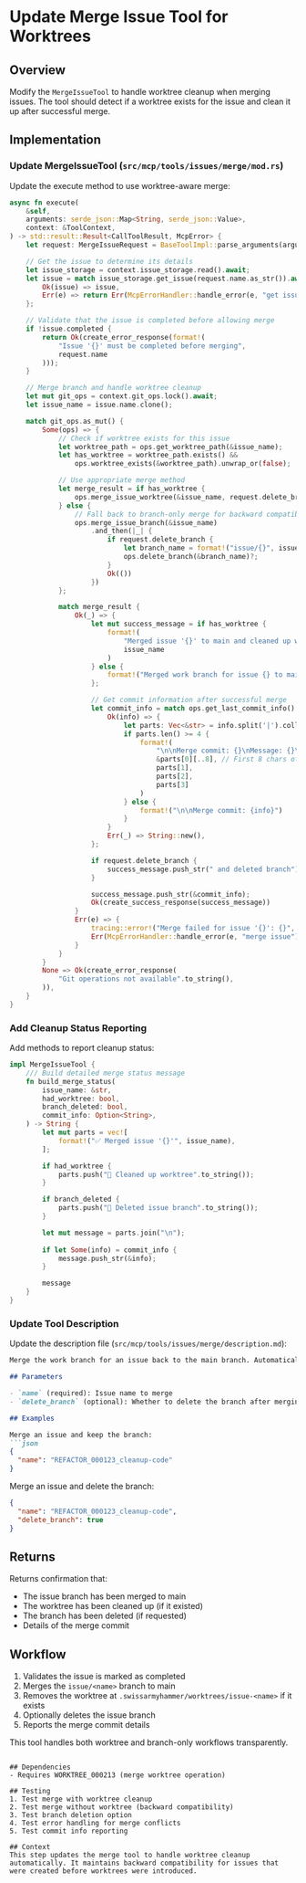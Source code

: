 # Update Merge Issue Tool for Worktrees

## Overview
Modify the `MergeIssueTool` to handle worktree cleanup when merging issues. The tool should detect if a worktree exists for the issue and clean it up after successful merge.

## Implementation

### Update MergeIssueTool (`src/mcp/tools/issues/merge/mod.rs`)

Update the execute method to use worktree-aware merge:

```rust
async fn execute(
    &self,
    arguments: serde_json::Map<String, serde_json::Value>,
    context: &ToolContext,
) -> std::result::Result<CallToolResult, McpError> {
    let request: MergeIssueRequest = BaseToolImpl::parse_arguments(arguments)?;

    // Get the issue to determine its details
    let issue_storage = context.issue_storage.read().await;
    let issue = match issue_storage.get_issue(request.name.as_str()).await {
        Ok(issue) => issue,
        Err(e) => return Err(McpErrorHandler::handle_error(e, "get issue for merge")),
    };

    // Validate that the issue is completed before allowing merge
    if !issue.completed {
        return Ok(create_error_response(format!(
            "Issue '{}' must be completed before merging",
            request.name
        )));
    }

    // Merge branch and handle worktree cleanup
    let mut git_ops = context.git_ops.lock().await;
    let issue_name = issue.name.clone();

    match git_ops.as_mut() {
        Some(ops) => {
            // Check if worktree exists for this issue
            let worktree_path = ops.get_worktree_path(&issue_name);
            let has_worktree = worktree_path.exists() && 
                ops.worktree_exists(&worktree_path).unwrap_or(false);

            // Use appropriate merge method
            let merge_result = if has_worktree {
                ops.merge_issue_worktree(&issue_name, request.delete_branch)
            } else {
                // Fall back to branch-only merge for backward compatibility
                ops.merge_issue_branch(&issue_name)
                    .and_then(|_| {
                        if request.delete_branch {
                            let branch_name = format!("issue/{}", issue_name);
                            ops.delete_branch(&branch_name)?;
                        }
                        Ok(())
                    })
            };

            match merge_result {
                Ok(_) => {
                    let mut success_message = if has_worktree {
                        format!(
                            "Merged issue '{}' to main and cleaned up worktree",
                            issue_name
                        )
                    } else {
                        format!("Merged work branch for issue {} to main", issue_name)
                    };

                    // Get commit information after successful merge
                    let commit_info = match ops.get_last_commit_info() {
                        Ok(info) => {
                            let parts: Vec<&str> = info.split('|').collect();
                            if parts.len() >= 4 {
                                format!(
                                    "\n\nMerge commit: {}\nMessage: {}\nAuthor: {}\nDate: {}",
                                    &parts[0][..8], // First 8 chars of hash
                                    parts[1],
                                    parts[2],
                                    parts[3]
                                )
                            } else {
                                format!("\n\nMerge commit: {info}")
                            }
                        }
                        Err(_) => String::new(),
                    };

                    if request.delete_branch {
                        success_message.push_str(" and deleted branch");
                    }

                    success_message.push_str(&commit_info);
                    Ok(create_success_response(success_message))
                }
                Err(e) => {
                    tracing::error!("Merge failed for issue '{}': {}", issue_name, e);
                    Err(McpErrorHandler::handle_error(e, "merge issue"))
                }
            }
        }
        None => Ok(create_error_response(
            "Git operations not available".to_string(),
        )),
    }
}
```

### Add Cleanup Status Reporting

Add methods to report cleanup status:

```rust
impl MergeIssueTool {
    /// Build detailed merge status message
    fn build_merge_status(
        issue_name: &str,
        had_worktree: bool,
        branch_deleted: bool,
        commit_info: Option<String>,
    ) -> String {
        let mut parts = vec![
            format!("✅ Merged issue '{}'", issue_name),
        ];

        if had_worktree {
            parts.push("📁 Cleaned up worktree".to_string());
        }

        if branch_deleted {
            parts.push("🔀 Deleted issue branch".to_string());
        }

        let mut message = parts.join("\n");
        
        if let Some(info) = commit_info {
            message.push_str(&info);
        }

        message
    }
}
```

### Update Tool Description

Update the description file (`src/mcp/tools/issues/merge/description.md`):

```markdown
Merge the work branch for an issue back to the main branch. Automatically cleans up any associated worktree.

## Parameters

- `name` (required): Issue name to merge
- `delete_branch` (optional): Whether to delete the branch after merging (default: false)

## Examples

Merge an issue and keep the branch:
```json
{
  "name": "REFACTOR_000123_cleanup-code"
}
```

Merge an issue and delete the branch:
```json
{
  "name": "REFACTOR_000123_cleanup-code",
  "delete_branch": true
}
```

## Returns

Returns confirmation that:
- The issue branch has been merged to main
- The worktree has been cleaned up (if it existed)
- The branch has been deleted (if requested)
- Details of the merge commit

## Workflow

1. Validates the issue is marked as completed
2. Merges the `issue/<name>` branch to main
3. Removes the worktree at `.swissarmyhammer/worktrees/issue-<name>` if it exists
4. Optionally deletes the issue branch
5. Reports the merge commit details

This tool handles both worktree and branch-only workflows transparently.
```

## Dependencies
- Requires WORKTREE_000213 (merge worktree operation)

## Testing
1. Test merge with worktree cleanup
2. Test merge without worktree (backward compatibility)
3. Test branch deletion option
4. Test error handling for merge conflicts
5. Test commit info reporting

## Context
This step updates the merge tool to handle worktree cleanup automatically. It maintains backward compatibility for issues that were created before worktrees were introduced.